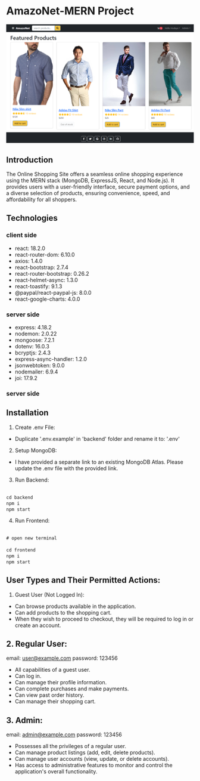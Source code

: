 # AmazoNet-MERN Project

![AmazoNet](/frontend/public/assets/images/‏‏AmazoNet.png)

## Introduction

The Online Shopping Site offers a seamless online shopping experience using the MERN stack (MongoDB, ExpressJS, React, and Node.js). It provides users with a user-friendly interface, secure payment options, and a diverse selection of products, ensuring convenience, speed, and affordability for all shoppers.

## Technologies

### client side

- react: 18.2.0
- react-router-dom: 6.10.0
- axios: 1.4.0
- react-bootstrap: 2.7.4
- react-router-bootstrap: 0.26.2
- react-helmet-async: 1.3.0
- react-toastify: 9.1.3
- @paypal/react-paypal-js: 8.0.0
- react-google-charts: 4.0.0

### server side

- express: 4.18.2
- nodemon: 2.0.22
- mongoose: 7.2.1
- dotenv: 16.0.3
- bcryptjs: 2.4.3
- express-async-handler: 1.2.0
- jsonwebtoken: 9.0.0
- nodemailer: 6.9.4
- joi: 17.9.2

### server side

## Installation

1. Create .env File:

- Duplicate '.env.example' in 'backend' folder and rename it to: '.env'

2. Setup MongoDB:

- I have provided a separate link to an existing MongoDB Atlas. Please update the .env file with the provided link.

3. Run Backend:

```

cd backend
npm i
npm start

```

4.  Run Frontend:

```

# open new terminal

cd frontend
npm i
npm start

```

## User Types and Their Permitted Actions:

1. Guest User (Not Logged In):

- Can browse products available in the application.
- Can add products to the shopping cart.
- When they wish to proceed to checkout, they will be required to log in or create an account.

## 2. Regular User:

email: user@example.com
password: 123456

- All capabilities of a guest user.
- Can log in.
- Can manage their profile information.
- Can complete purchases and make payments.
- Can view past order history.
- Can manage their shopping cart.

## 3. Admin:

email: admin@example.com
password: 123456

- Possesses all the privileges of a regular user.
- Can manage product listings (add, edit, delete products).
- Can manage user accounts (view, update, or delete accounts).
- Has access to administrative features to monitor and control the application's overall functionality.
